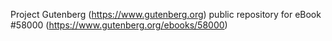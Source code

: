 Project Gutenberg (https://www.gutenberg.org) public repository for
eBook #58000 (https://www.gutenberg.org/ebooks/58000)
